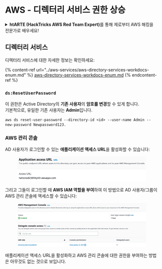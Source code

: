# AWS - 디렉터리 서비스 권한 상승

<details>

<summary><strong>htARTE (HackTricks AWS Red Team Expert)</strong>를 통해 제로부터 AWS 해킹을 전문가로 배우세요!</summary>

HackTricks를 지원하는 다른 방법:

* **회사를 HackTricks에서 광고하거나 HackTricks를 PDF로 다운로드**하고 싶다면 [**구독 요금제**](https://github.com/sponsors/carlospolop)를 확인하세요!
* [**공식 PEASS & HackTricks 스왜그**](https://peass.creator-spring.com)를 구매하세요
* [**The PEASS Family**](https://opensea.io/collection/the-peass-family)를 발견하세요, 당사의 독점 [**NFTs**](https://opensea.io/collection/the-peass-family) 컬렉션
* 💬 [**디스코드 그룹**](https://discord.gg/hRep4RUj7f) 또는 [**텔레그램 그룹**](https://t.me/peass)에 **가입**하거나 **트위터** 🐦 [**@hacktricks\_live**](https://twitter.com/hacktricks\_live)를 **팔로우**하세요.
* **HackTricks** 및 **HackTricks Cloud** github 저장소에 PR을 제출하여 해킹 요령을 공유하세요.

</details>

## 디렉터리 서비스

디렉터리 서비스에 대한 자세한 정보는 확인하세요:

{% content-ref url="../aws-services/aws-directory-services-workdocs-enum.md" %}
[aws-directory-services-workdocs-enum.md](../aws-services/aws-directory-services-workdocs-enum.md)
{% endcontent-ref %}

### `ds:ResetUserPassword`

이 권한은 Active Directory의 **기존 사용자**의 **암호를 변경**할 수 있게 합니다.\
기본적으로, 유일한 기존 사용자는 **Admin**입니다.
```
aws ds reset-user-password --directory-id <id> --user-name Admin --new-password Newpassword123.
```
### AWS 관리 콘솔

AD 사용자가 로그인할 수 있는 **애플리케이션 액세스 URL**을 활성화할 수 있습니다:

<figure><img src="../../../.gitbook/assets/image (244).png" alt=""><figcaption></figcaption></figure>

그리고 그들이 로그인할 때 **AWS IAM 역할을 부여**하여 이 방법으로 AD 사용자/그룹이 AWS 관리 콘솔에 액세스할 수 있습니다:

<figure><img src="../../../.gitbook/assets/image (155).png" alt=""><figcaption></figcaption></figure>

애플리케이션 액세스 URL을 활성화하고 AWS 관리 콘솔에 대한 권한을 부여하는 방법은 아무것도 없는 것으로 보입니다.
